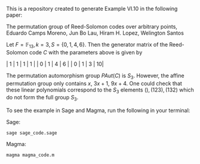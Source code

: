This is a repository created to generate Example VI.10 in the following paper:

The permutation group of Reed-Solomon codes over arbitrary points, Eduardo Camps Moreno, Jun Bo Lau, Hiram H. Lopez, Welington Santos

Let $F= \mathbb{F}_{13}, k = 3, S = \{ 0,1,4,6\}$. Then the generator matrix of the Reed-Solomon code $C$ with the parameters above is given by 

| 1 | 1 | 1 | 1 |
| 0 | 1 | 4 | 6 |
| 0 | 1 | 3 | 10|


The permutation automorphism group $PAut(C)$ is $S_3$. However, the affine permutation group only contains $x$, $3x + 1$, $9x+4$. One could check that these linear polynomials correspond to the $S_3$ elements $(), (123),(132)$ which do not form the full group $S_3$.

To see the example in Sage and Magma, run the following in your terminal:

Sage:

```
sage sage_code.sage
```

Magma:

```
magma magma_code.m
```
